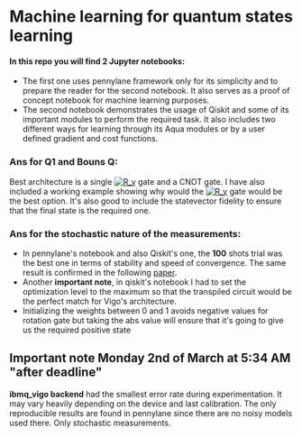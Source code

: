 # Machine learning for quantum states learning

#### In this repo you will find 2 Jupyter notebooks:
* The first one uses pennylane framework only for its simplicity and to prepare the reader for the second notebook. It also serves as a proof of concept notebook for machine learning purposes.
* The second notebook demonstrates the usage of Qiskit and some of its important modules to perform the required task. It also includes two different ways for learning through its Aqua modules or by a user defined gradient and cost functions.

### Ans for Q1 and Bouns Q:

Best architecture is a single <a href="https://www.codecogs.com/eqnedit.php?latex=R_y" target="_blank"><img src="https://latex.codecogs.com/gif.latex?R_y" title="R_y" /></a> gate and a CNOT gate. I have also included a working example showing why would the <a href="https://www.codecogs.com/eqnedit.php?latex=R_y" target="_blank"><img src="https://latex.codecogs.com/gif.latex?R_y" title="R_y" /></a> gate would be the best option. It's also good to include the statevector fidelity to ensure that the final state is the required one.

### Ans for the stochastic nature of the measurements:

* In pennylane's notebook and also Qiskit's one, the **100** shots trial was the best one in terms of stability and speed of convergence. The same result is confirmed in the following [paper](https://arxiv.org/pdf/1910.01155.pdf).
* Another **important note**, in qiskit's notebook I had to set the optimization level to the maximum so that the transpiled circuit would be the perfect match for Vigo's architecture.
* Initializing the weights between 0 and 1 avoids negative values for rotation gate but taking the abs value will ensure that it's going to give us the required positive state

## Important note Monday 2nd of March at 5:34 AM "after deadline"

**ibmq_vigo backend** had the smallest error rate during experimentation. It may vary heavily depending on the device and last calibration. The only reproducible results are found in pennylane since there are no noisy models used there. Only stochastic measurements.

